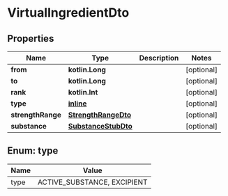 
# VirtualIngredientDto

## Properties
Name | Type | Description | Notes
------------ | ------------- | ------------- | -------------
**from** | **kotlin.Long** |  |  [optional]
**to** | **kotlin.Long** |  |  [optional]
**rank** | **kotlin.Int** |  |  [optional]
**type** | [**inline**](#TypeEnum) |  |  [optional]
**strengthRange** | [**StrengthRangeDto**](StrengthRangeDto.md) |  |  [optional]
**substance** | [**SubstanceStubDto**](SubstanceStubDto.md) |  |  [optional]


<a name="TypeEnum"></a>
## Enum: type
Name | Value
---- | -----
type | ACTIVE_SUBSTANCE, EXCIPIENT
